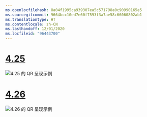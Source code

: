 ```yaml
---
ms.openlocfilehash: 8a04f1995ca939307ea5c571798a0c90990165e5
ms.sourcegitcommit: 9664bcc10ed7e60f7593f3a7ae58c66060802ab1
ms.translationtype: HT
ms.contentlocale: zh-CN
ms.lasthandoff: 12/01/2020
ms.locfileid: "96443700"
---
```

# <a name="425"></a>[4.25](#tab/425)

![4\.25 的 QR 呈现示例](../images/unreal-qr-render.PNG)

# <a name="426"></a>[4.26](#tab/426)

![4\.26 的 QR 呈现示例](../images/qr-codes-img-02.png)
